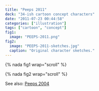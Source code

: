 ```yaml
---
title: "Peeps 2011"
deck: "34-ish cartoon concept characters"
date: "2011-07-23 00:44:58"
categories: ["illustration"]
tags: ["cartoon", "concept"]
fig1:
  image: "PEEPS-2011.png"
fig2:
  image: "PEEPS-2011-sketches.jpg"
  caption: "Original character sketches."
---
```


{% nada fig1 wrap="scroll" %}

{% nada fig2 wrap="scroll" %}

See also: [Peeps 2004](2004-05-03-peeps-2004)
